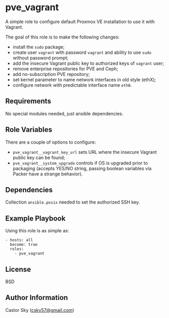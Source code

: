 pve_vagrant
=========

A simple role to configure default Proxmox VE installation to use it with Vagrant.

The goal of this role is to make the following changes:
- install the `sudo` package;
- create user `vagrant` with password `vagrant` and ability to use `sudo` without password prompt;
- add the insecure Vagrant public key to authorized keys of `vagrant` user;
- remove enterprise repositories for PVE and Ceph;
- add no-subscription PVE repository;
- set kernel parameter to name network interfaces in old style (ethX);
- configure network with predictable interface name `eth0`.

Requirements
------------

No special modules needed, just ansible dependencies.

Role Variables
--------------

There are a couple of options to configure:
 - `pve_vagrant__vagrant_key_url` sets URL where the insecure Vagrant public key can be found;
 - `pve_vagrant__system_upgrade` controls if OS is upgraded prior to packaging (accepts YES/NO string, passing boolean variables via Packer have a strange behavior).

Dependencies
------------

Collection `ansible.posix` needed to set the authorized SSH key.

Example Playbook
----------------

Using this role is as simple as:

    - hosts: all
      become: true
      roles:
        - pve_vagrant

License
-------

BSD

Author Information
------------------

Castor Sky (csky57@gmail.com)
